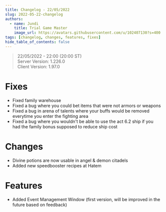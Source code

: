 ```yaml
---
title: Changelog - 22/05/2022
slug: 2022-05-22-changelog
authors:
  - name: Jundi
    title: Trial Game Master
    image_url: https://avatars.githubusercontent.com/u/102407130?s=400
tags: [changelog, changes, features, fixes]
hide_table_of_contents: false
---
```


> 22/05/2022 - 22:00 (20:00 ST)     
> Server Version: 1.226.0       
> Client Version: 1.97.0        

# Fixes
- Fixed family warehouse
- Fixed a bug where you could bet items that were not armors or weapons
- Fixed a bug in arena of talents where your buffs would be removed everytime you enter the fighting area
- Fixed a bug where you wouldn't be able to use the act 6.2 ship if you had the family bonus supposed to reduce ship cost

# Changes
- Divine potions are now usable in angel & demon citadels
- Added new speedbooster recipes at Hatem

# Features
- Added Event Management Window (first version, will be improved in the future based on feedback)